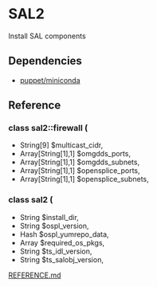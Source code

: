 # SAL2
 
Install SAL components
 
## Dependencies
- [puppet/miniconda](https://github.com/lsst-it/puppet-miniconda)
 
## Reference

### class sal2::firewall (
-  String[9]          $multicast_cidr,
-  Array[String[1],1] $omgdds_ports,
-  Array[String[1],1] $omgdds_subnets,
-  Array[String[1],1] $opensplice_ports,
-  Array[String[1],1] $opensplice_subnets,
### class sal2 (
-  String $install_dir,
-  String $ospl_version,
-  Hash   $ospl_yumrepo_data,
-  Array  $required_os_pkgs,
-  String $ts_idl_version,
-  String $ts_salobj_version,

[REFERENCE.md](REFERENCE.md)
